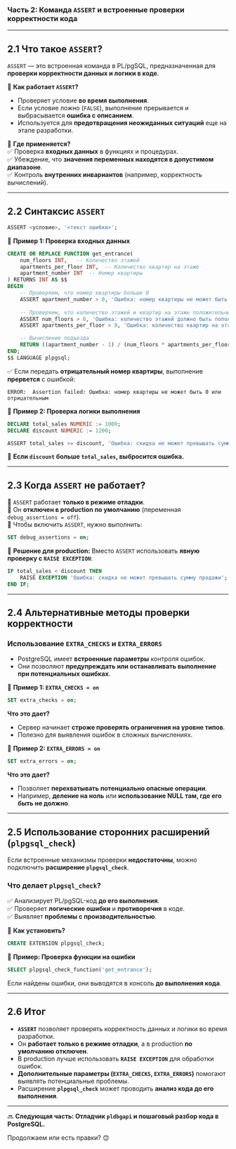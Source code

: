 ### **Часть 2: Команда `ASSERT` и встроенные проверки корректности кода**

---

## **2.1 Что такое `ASSERT`?**

`ASSERT` — это встроенная команда в PL/pgSQL, предназначенная для **проверки корректности данных и логики в коде**.

📌 **Как работает `ASSERT`?**

- Проверяет условие **во время выполнения**.
- Если условие ложно (`FALSE`), выполнение прерывается и выбрасывается **ошибка с описанием**.
- Используется для **предотвращения неожиданных ситуаций** еще на этапе разработки.

📌 **Где применяется?**  
✅ Проверка **входных данных** в функциях и процедурах.  
✅ Убеждение, что **значения переменных находятся в допустимом диапазоне**.  
✅ Контроль **внутренних инвариантов** (например, корректность вычислений).

---

## **2.2 Синтаксис `ASSERT`**

```sql
ASSERT <условие>, '<текст ошибки>';
```

📌 **Пример 1: Проверка входных данных**

```sql
CREATE OR REPLACE FUNCTION get_entrance(
    num_floors INT,   -- Количество этажей
    apartments_per_floor INT,  -- Количество квартир на этаже
    apartment_number INT  -- Номер квартиры
) RETURNS INT AS $$
BEGIN
    -- Проверяем, что номер квартиры больше 0
    ASSERT apartment_number > 0, 'Ошибка: номер квартиры не может быть 0 или отрицательным';
    
    -- Проверяем, что количество этажей и квартир на этаже положительные
    ASSERT num_floors > 0, 'Ошибка: количество этажей должно быть положительным';
    ASSERT apartments_per_floor > 0, 'Ошибка: количество квартир на этаже должно быть положительным';

    -- Вычисление подъезда
    RETURN ((apartment_number - 1) / (num_floors * apartments_per_floor)) + 1;
END;
$$ LANGUAGE plpgsql;
```

✅ Если передать **отрицательный номер квартиры**, выполнение **прервется** с ошибкой:

```
ERROR:  Assertion failed: Ошибка: номер квартиры не может быть 0 или отрицательным
```

📌 **Пример 2: Проверка логики выполнения**

```sql
DECLARE total_sales NUMERIC := 1000;
DECLARE discount NUMERIC := 1200;

ASSERT total_sales >= discount, 'Ошибка: скидка не может превышать сумму продажи';
```

🛑 **Если `discount` больше `total_sales`, выбросится ошибка.**

---

## **2.3 Когда `ASSERT` не работает?**

🔸 `ASSERT` работает **только в режиме отладки**.  
🔸 Он **отключен в production по умолчанию** (переменная `debug_assertions = off`).  
🔸 Чтобы включить `ASSERT`, нужно выполнить:

```sql
SET debug_assertions = on;
```

🔸 **Решение для production:** Вместо `ASSERT` использовать **явную проверку с `RAISE EXCEPTION`**:

```sql
IF total_sales < discount THEN
    RAISE EXCEPTION 'Ошибка: скидка не может превышать сумму продажи';
END IF;
```

---

## **2.4 Альтернативные методы проверки корректности**

### **Использование `EXTRA_CHECKS` и `EXTRA_ERRORS`**

- PostgreSQL имеет **встроенные параметры** контроля ошибок.
- Они позволяют **предупреждать или останавливать выполнение при потенциальных ошибках**.

📌 **Пример 1: `EXTRA_CHECKS = on`**

```sql
SET extra_checks = on;
```

**Что это дает?**

- Сервер начинает **строже проверять ограничения на уровне типов**.
- Полезно для выявления ошибок в сложных вычислениях.

📌 **Пример 2: `EXTRA_ERRORS = on`**

```sql
SET extra_errors = on;
```

**Что это дает?**

- Позволяет **перехватывать потенциально опасные операции**.
- Например, **деление на ноль** или **использование NULL там, где его быть не должно**.

---

## **2.5 Использование сторонних расширений (`plpgsql_check`)**

Если встроенные механизмы проверки **недостаточны**, можно подключить **расширение `plpgsql_check`**.

### **Что делает `plpgsql_check`?**

✅ Анализирует PL/pgSQL-код **до его выполнения**.  
✅ Проверяет **логические ошибки** и **противоречия** в коде.  
✅ Выявляет **проблемы с производительностью**.

📌 **Как установить?**

```sql
CREATE EXTENSION plpgsql_check;
```

📌 **Пример: Проверка функции на ошибки**

```sql
SELECT plpgsql_check_function('get_entrance');
```

Если найдены ошибки, они выводятся в консоль **до выполнения кода**.

---

## **2.6 Итог**

- **`ASSERT`** позволяет проверять корректность данных и логики во время разработки.
- Он **работает только в режиме отладки**, а в production **по умолчанию отключен**.
- В production лучше использовать **`RAISE EXCEPTION`** для обработки ошибок.
- **Дополнительные параметры (`EXTRA_CHECKS`, `EXTRA_ERRORS`)** помогают выявлять потенциальные проблемы.
- Расширение **`plpgsql_check`** может проводить **анализ кода до его выполнения**.

---

🔜 **Следующая часть: Отладчик `pldbgapi` и пошаговый разбор кода в PostgreSQL.**

Продолжаем или есть правки? 😊